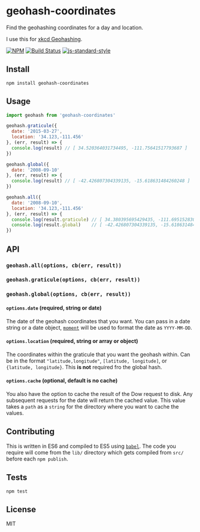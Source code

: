 geohash-coordinates
===================

Find the geohashing coordinates for a day and location.

I use this for [xkcd Geohashing](https://xkcd.com/426/).

[![NPM](https://nodei.co/npm/geohash-coordinates.png)](https://nodei.co/npm/geohash-coordinates/)
[![Build Status](https://travis-ci.org/lukekarrys/geohash-coordinates.png?branch=master)](https://travis-ci.org/lukekarrys/geohash-coordinates)
[![js-standard-style](https://img.shields.io/badge/code%20style-standard-brightgreen.svg?style=flat)](https://github.com/feross/standard)


## Install

`npm install geohash-coordinates`


## Usage

```js
import geohash from 'geohash-coordinates'

geohash.graticule({
  date: '2015-03-27',
  location: '34.123,-111.456'
}, (err, result) => {
  console.log(result) // [ 34.520364031734495, -111.75641517793687 ]
})

geohash.global({
  date: '2008-09-10'
}, (err, result) => {
  console.log(result) // [ -42.426807304339135, -15.618631484260248 ]
})

geohash.all({
  date: '2008-09-10',
  location: '34.123,-111.456'
}, (err, result) => {
  console.log(result.graticule) // [ 34.380395695429435, -111.6951528305385 ]
  console.log(result.global)    // [ -42.426807304339135, -15.618631484260248 ]
})
```


## API

### `geohash.all(options, cb(err, result))`
### `geohash.graticule(options, cb(err, result))`
### `geohash.global(options, cb(err, result))`

#### `options.date` (required, string or date)

The date of the geohash coordinates that you want. You can pass in a date string or a date object, [`moment`](http://momentjs.com/) will be used to format the date as `YYYY-MM-DD`.

#### `options.location` (required, string or array or object)

The coordinates within the graticule that you want the geohash within. Can be in the format `"latitude,longitude"`, `[latitude, longitude]`, or `{latitude, longitude}`. This **is not** required fro the global hash.

#### `options.cache` (optional, default is no cache)

You also have the option to cache the result of the Dow request to disk. Any subsequent requests for the date will return the cached value. This value takes a `path` as a `string` for the directory where you want to cache the values.


## Contributing

This is written in ES6 and compiled to ES5 using [`babel`](https://babeljs.io/). The code you require will come from the `lib/` directory which gets compiled from `src/` before each `npm publish`.


## Tests

`npm test`


## License

MIT
